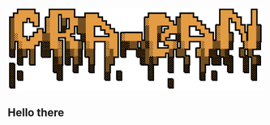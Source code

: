 ![Logo](logo-outlined.svg)
## Hello there


<!---
Cra-ban/Cra-ban is a ✨ special ✨ repository because its `README.md` (this file) appears on your GitHub profile.
You can click the Preview link to take a look at your changes.
--->
